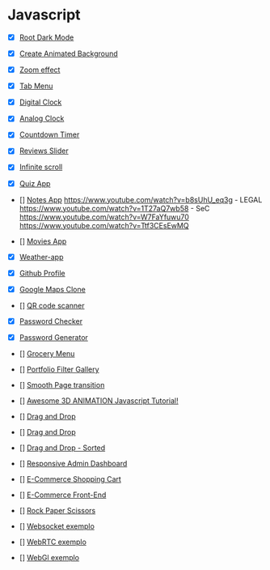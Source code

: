 # Javascript

- [x] [Root Dark Mode](./dark-mode-basic)

- [x] [Create Animated Background](./dark-mode-animated)

- [x] [Zoom effect](./zoom-effect)

- [x] [Tab Menu](./tab-menu)

- [x] [Digital Clock](./clock-digital)

- [x] [Analog Clock](./clock-analog)

- [x] [Countdown Timer](./clock-countdown)

- [x] [Reviews Slider](./reviews-slider)

- [x] [Infinite scroll](./infinite-scroll)

- [x] [Quiz App](./quiz-app)

- [] [Notes App](https://www.youtube.com/watch?v=dtKciwk_si4&t=11997s)
https://www.youtube.com/watch?v=b8sUhU_eq3g - LEGAL
https://www.youtube.com/watch?v=1T27aQ7wb58 - SeC
https://www.youtube.com/watch?v=W7FaYfuwu70
https://www.youtube.com/watch?v=Ttf3CEsEwMQ

- [] [Movies App](https://www.youtube.com/watch?v=dtKciwk_si4&t=17174s)

- [x] [Weather-app](https://www.youtube.com/watch?v=WZNG8UomjSI)

- [x] [Github Profile](https://www.youtube.com/watch?v=dtKciwk_si4&t=20395s)

- [x] [Google Maps Clone](https://youtu.be/OySigNMXOZU)

- [] [QR code scanner](https://itnext.io/creating-a-real-time-qr-code-scanner-with-vanilla-javascript-part-1-2-creating-the-scanner-a8934ee8f614)

- [x] [Password Checker](./password-tester)

- [x] [Password Generator](https://www.youtube.com/watch?v=iKo9pDKKHnc)

- [] [Grocery Menu](https://www.youtube.com/watch?v=3PHXvlpOkf4&t=8185s)

- [] [Portfolio Filter Gallery](https://www.youtube.com/watch?v=ATeWQlY3N04)

- [] [Smooth Page transition](https://www.youtube.com/watch?v=1dJT-99KpiI)

- [] [Awesome 3D ANIMATION Javascript Tutorial!](https://www.youtube.com/watch?v=XK7T3mY1V-w)

- [] [Drag and Drop](https://www.youtube.com/watch?v=C22hQKE_32c)

- [] [Drag and Drop](https://www.youtube.com/watch?v=tZ45HZAkbLc)

- [] [Drag and Drop - Sorted](https://youtu.be/jfYWwQrtzzY)

- [] [Responsive Admin Dashboard](https://www.youtube.com/watch?v=gdA1G5h-D80)

- [] [E-Commerce Shopping Cart]()

- [] [E-Commerce Front-End]()

- [] [Rock Paper Scissors](https://www.youtube.com/watch?v=1yS-JV4fWqY)

- [] [Websocket exemplo]()
- [] [WebRTC exemplo]()
- [] [WebGl exemplo]()